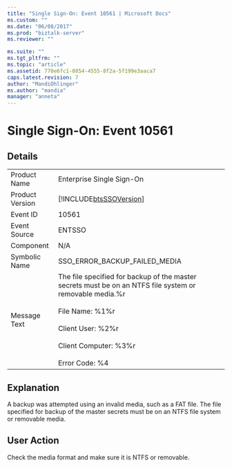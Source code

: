 ```yaml
---
title: "Single Sign-On: Event 10561 | Microsoft Docs"
ms.custom: ""
ms.date: "06/08/2017"
ms.prod: "biztalk-server"
ms.reviewer: ""

ms.suite: ""
ms.tgt_pltfrm: ""
ms.topic: "article"
ms.assetid: 770e6fc1-0854-4555-8f2a-5f199e3aaca7
caps.latest.revision: 7
author: "MandiOhlinger"
ms.author: "mandia"
manager: "anneta"
---
```

# Single Sign-On: Event 10561
## Details  
  
|                 |                                                                                                                                                                                                                                 |
|-----------------|---------------------------------------------------------------------------------------------------------------------------------------------------------------------------------------------------------------------------------|
|  Product Name   |                                                                                                    Enterprise Single Sign-On                                                                                                    |
| Product Version |                                                                                   [!INCLUDE[btsSSOVersion](../includes/btsssoversion-md.md)]                                                                                    |
|    Event ID     |                                                                                                              10561                                                                                                              |
|  Event Source   |                                                                                                             ENTSSO                                                                                                              |
|    Component    |                                                                                                               N/A                                                                                                               |
|  Symbolic Name  |                                                                                                  SSO_ERROR_BACKUP_FAILED_MEDIA                                                                                                  |
|  Message Text   | The file specified for backup of the master secrets must be on an NTFS file system or removable media.%r<br /><br /> File Name: %1%r<br /><br /> Client User: %2%r<br /><br /> Client Computer: %3%r<br /><br /> Error Code: %4 |
  
## Explanation  
 A backup was attempted using an invalid media, such as a FAT file. The file specified for backup of the master secrets must be on an NTFS file system or removable media.  
  
## User Action  
 Check the media format and make sure it is NTFS or removable.